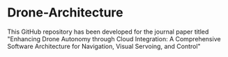 # Drone-Architecture
This GitHub repository has been developed for the journal paper titled "Enhancing Drone Autonomy through Cloud Integration: A Comprehensive Software Architecture for Navigation, Visual Servoing, and Control" 
